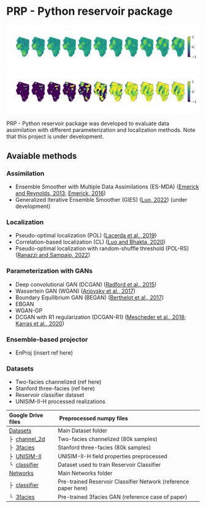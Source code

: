 # PRP - Python reservoir package

![example.png](figures/uiikx_interp.svg)
![example.png](figures/uiiNG_interp.svg)

PRP - Python reservoir package was developed to evaluate data assimilation with different
parameterization and localization methods. Note that this project is under development.

## Avaiable methods
### Assimilation
* Ensemble Smoother with Multiple Data Assimilations (ES-MDA) ([Emerick and Reynolds, 2013](https://doi.org/10.1016/j.cageo.2012.03.011);
[Emerick, 2016](https://doi.org/10.1016/j.petrol.2016.01.029))
* Generalized Iterative Ensemble Smoother (GIES) ([Luo, 2022](https://doi.org/10.1007/s10596-021-10046-1)) (under
development)

### Localization
* Pseudo-optimal localization (POL) ([Lacerda et al., 2019](https://doi.org/10.1016/j.petrol.2018.08.056))
* Correlation-based localization (CL) ([Luo and Bhakta, 2020](https://doi.org/10.1016/j.petrol.2019.106559))
* Pseudo-optimal localization with random-shuffle threshold (POL-RS)
([Ranazzi and Sampaio, 2022](https://doi.org/10.1016/j.petrol.2022.110589))

### Parameterization with GANs
* Deep convolutional GAN (DCGAN) ([Radford et al., 2015](https://doi.org/10.48550/arXiv.1511.06434))
* Wassertein GAN (WGAN) ([Arjovsky et al., 2017](https://doi.org/10.48550/arXiv.1701.07875))
* Boundary Equilibrium GAN (BEGAN) ([Berthelot et al., 2017](https://doi.org/10.48550/arXiv.1703.10717))
* EBGAN
* WGAN-GP
* DCGAN with R1 regularization (DCGAN-R1) ([Mescheder et al., 2018](https://doi.org/10.48550/arXiv.1801.04406);
[Karras et al., 2020](https://doi.org/10.48550/arXiv.1912.04958))

### Ensemble-based projector
* EnProj (insert ref here)

### Datasets
* Two-facies channelized (ref here)
* Stanford three-facies (ref here)
* Reservoir classifier dataset
* UNISIM-II-H processed realizations


| Google Drive files | &nbsp;Preprocessed numpy files
| :--- | :----------
| [Datasets](https://drive.google.com/open?id=1j-1VCur8vW04MrAp79DqNKUgRnOn417g) | Main Dataset folder
| &boxvr;&nbsp; [channel_2d](https://drive.google.com/open?id=1eXB89F3_1w0MiYuUUm6VaFMkKSZiKEeO) | Two-facies channelized (80k samples)
| &boxvr;&nbsp; [3facies](https://drive.google.com/open?id=1euKgA2MYn4E_NMUl5imV80g1O62PlchR) | Stanford three-facies (80k samples)
| &boxvr;&nbsp; [UNISIM-II](https://drive.google.com/open?id=1ZRh21f5Y-YqjKDf9RfnUzwTcou6fry6I) | UNISIM-II-H field properties preprocessed
| &boxur;&nbsp; [classifier](https://drive.google.com/open?id=1OF1FKvOT9_d-S5RGO7YkTbtha70V3WV3) | Dataset used to train Reservoir Classifier
| [Networks](https://drive.google.com/open?id=1bZGLQIo7pX6wckAzn6iG4k5I7GCwfxD7) | Main Networks folder
| &boxvr;&nbsp; [classifier](https://drive.google.com/open?id=1m9Rzbuc_3P9f5oYhIYUwCHv0AH6cEYLx) | Pre-trained Reservoir Classifier Network (reference paper here)
| &boxur;&nbsp; [3facies](https://drive.google.com/open?id=1IXa6V4w9T9cNLTjzrEg6pzSbzmZ1SpeJ) | Pre-trained 3facies GAN (reference case of paper) 



